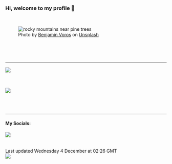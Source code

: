 <h3>Hi, welcome to my profile 👋</h3>

<br />
<figure>
  <img
    src="https://images.unsplash.com/photo-1493708638467-241317300c83?crop=entropy&cs=tinysrgb&fit=max&fm=jpg&ixid=M3wyNzQ3MDB8MHwxfHJhbmRvbXx8fHx8fHx8fDE3MzMyNzUxNTd8&ixlib=rb-4.0.3&q=80&w=1080&auto=format"
    alt="rocky mountains near pine trees" 
  />
  <figcaption>Photo by <a
    href="https://unsplash.com/@vorosbenisop?utm_source=Profile%20readme&utm_medium=referral">Benjamin Voros</a> on <a
    href="https://unsplash.com/?utm_source=Profile%20readme&utm_medium=referral">Unsplash</a></figcaption>
</figure>




  <br /><br /><br />

<hr />
<img
  src="https://github-readme-stats.vercel.app/api?username=shanelucy&show_icons=true&theme=calm"
/>
<br /><br /><br />

<img 
  src="https://github-readme-stats.vercel.app/api/top-langs/?username=shanelucy&theme=calm"
/>
<br /><br /><br /><br />
<hr />
<h4>My Socials:</h4>
<a href="https://uk.linkedin.com/in/shane-lucy-4735b616a">
  <img
    src="https://img.shields.io/badge/linkedin%20-%230077B5.svg?&style=for-the-badge&logo=linkedin&logoColor=white"
  />
</a>
<br /><br /><br />
Last updated Wednesday 4 December at 02:26 GMT
<br />
<img
  src="https://github.com/ShaneLucy/ShaneLucy/workflows/README%20build/badge.svg"
/>
